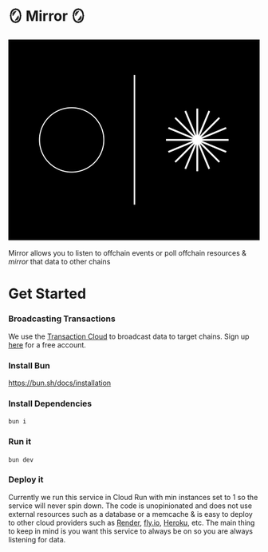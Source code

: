 # 🪞 Mirror 🪞
![mirror](public/mirror.svg)

Mirror allows you to listen to offchain events or poll offchain resources & _mirror_ that data to other chains


# Get Started

### Broadcasting Transactions
We use the [Transaction Cloud](https://docs.syndicate.io/infrastructure/transaction-broadcasting) to broadcast data to target chains. Sign up [here](https://dashboard.syndicate.io/signup) for a free account.


### Install Bun
https://bun.sh/docs/installation

### Install Dependencies
`bun i`

### Run it
`bun dev`

### Deploy it
Currently we run this service in Cloud Run with min instances set to 1 so the service will never spin down. The code is unopinionated and does not use external resources such as a database or a memcache & is easy to deploy to other cloud providers such as [Render](https://render.com/), [fly.io](https://fly.io/), [Heroku](https://id.heroku.com/login), etc. The main thing to keep in mind is you want this service to always be on so you are always listening for data.
